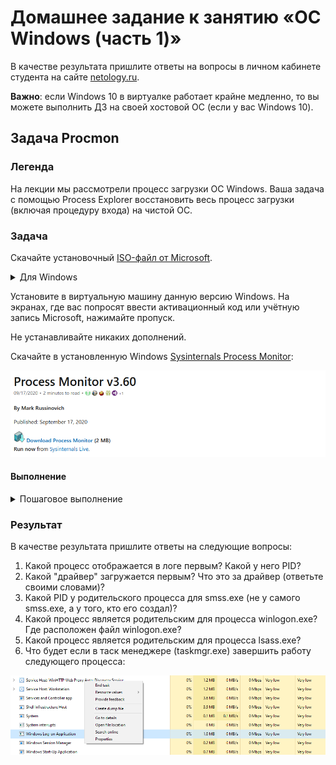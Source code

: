 # Домашнее задание к занятию «ОС Windows (часть 1)»

В качестве результата пришлите ответы на вопросы в личном кабинете студента на сайте [netology.ru](https://netology.ru).

**Важно**: если Windows 10 в виртуалке работает крайне медленно, то вы можете выполнить ДЗ на своей хостовой ОС (если у вас Windows 10).

## Задача Procmon

### Легенда

На лекции мы рассмотрели процесс загрузки ОС Windows. Ваша задача с помощью Process Explorer восстановить весь процесс загрузки (включая процедуру входа) на чистой ОС.

### Задача

Скачайте установочный [ISO-файл от Microsoft](https://www.microsoft.com/en-us/evalcenter/evaluate-windows-10-enterprise).

<details>
<summary>Для Windows</summary>

##### Шаг 1. Перейдите [по ссылке](https://www.microsoft.com/ru-ru/software-download/windows10ISO) и скачайте средство создания носителя

![](pic/win01.png)

##### Шаг 2. Запустите скачанный файл

![](pic/win02.png)

##### Шаг 3. Согласитесь с условиями лицензии

![](pic/win03.png)

##### Шаг 4. Выберите опцию Create Installation Media for another PC

![](pic/win04.png)

##### Шаг 5. Оставьте рекомендуемые параметры для языка, архитектуры и редакции

![](pic/win05.png)

##### Шаг 6. Выберите ISO file в качестве media

![](pic/win06.png)

##### Шаг 7. Выберите каталог для сохранения ISO файла

![](pic/win07.png)

##### Шаг 8. Дождитесь завершения загрузки

![](pic/win08.png)

##### Шаг 9. Используйте полученный ISO для установки ОС в виртуальной машине

![](pic/win09.png)

</details>

Установите в виртуальную машину данную версию Windows. На экранах, где вас попросят ввести активационный код или учётную запись Microsoft, нажимайте пропуск.

Не устанавливайте никаких дополнений.

Скачайте в установленную Windows [Sysinternals Process Monitor](https://docs.microsoft.com/en-us/sysinternals/downloads/procmon):

![](pic/procmon.png)

#### Выполнение

<details>
<summary>Пошаговое выполнение</summary>

##### Шаг 1. Скачайте и распакуйте архив

#### Шаг 2. Запустите файл Procmon.exe:

![](pic/step02.png)

#### Шаг 3. Предоставьте права на выполнение приложению:

![](pic/step03.png)

#### Шаг 4. Зайдите в меню `Options` и выберите опцию `Enable Boot Loggin`:

![](pic/step04.png)

#### Шаг 5. Не включайте Thread Profiling Events:

![](pic/step05.png)

#### Шаг 6. Перезагрузите виртуальную машину:

![](pic/step06.png)

#### Шаг 7. Снова запустите файл Procmon.exe:

![](pic/step07.png)

#### Шаг 8. Согласитесь с сохранением лога (журнала) загрузки:

![](pic/step08.png)

#### Шаг 9. Сохраните лог в предлагаемом расположении:

![](pic/step09.png)

#### Шаг 10. Зайдите в меню `Filter` и выберите опцию `Enable Advanced Output`:

![](pic/step10.png)

#### Шаг 11. Кликните правой кнопкой мыши на строке заголовков колонок и выберите `Select Columns`:

![](pic/step11.png)

#### Шаг 12. Установите флажок напротив `Parent PID` (это идентификатор родительского процесса, создавшего текущий)

![](pic/step12.png)

#### Шаг 13. Двигаясь по лог-файлу ответьте на вопросы из задания

**Важно**: `Ctrl + F` работает для поиска

</details>

### Результат

В качестве результата пришлите ответы на следующие вопросы:
1. Какой процесс отображается в логе первым? Какой у него PID?
1. Какой "драйвер" загружается первым? Что это за драйвер (ответьте своими словами)?
1. Какой PID у родительского процесса для smss.exe (не у самого smss.exe, а у того, кто его создал)?
1. Какой процесс является родительским для процесса winlogon.exe? Где расположен файл winlogon.exe? 
1. Какой процесс является родительским для процесса lsass.exe?
1. Что будет если в таск менеджере (taskmgr.exe) завершить работу следующего процесса:

![](pic/taskmgr.png)
